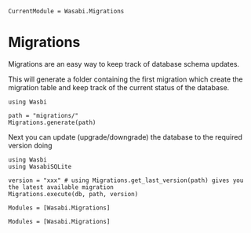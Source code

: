 ```@meta
CurrentModule = Wasabi.Migrations
```

# Migrations

Migrations are an easy way to keep track of database schema updates.

This will generate a folder containing the first migration which create the migration table and keep track of the current status of the database.

```
using Wasbi

path = "migrations/"
Migrations.generate(path)
```

Next you can update (upgrade/downgrade) the database to the required version doing
```
using Wasbi
using WasabiSQLite

version = "xxx" # using Migrations.get_last_version(path) gives you the latest available migration
Migrations.execute(db, path, version)
```

```@index
Modules = [Wasabi.Migrations]
```

```@autodocs
Modules = [Wasabi.Migrations]
```
